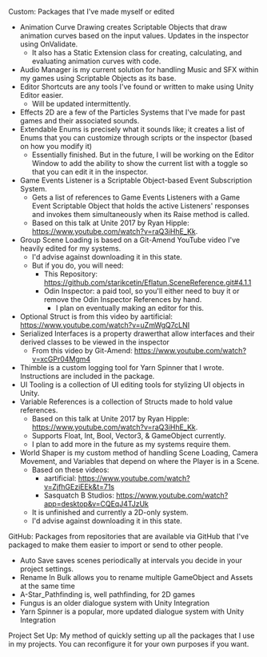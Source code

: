 Custom: Packages that I've made myself or edited
  - Animation Curve Drawing creates Scriptable Objects that draw animation curves based on the input values. Updates in the inspector using OnValidate.
    - It also has a Static Extension class for creating, calculating, and evaluating animation curves with code.
  - Audio Manager is my current solution for handling Music and SFX within my games using Scriptable Objects as its base.
  - Editor Shortcuts are any tools I've found or written to make using Unity Editor easier.
    - Will be updated intermittently.
  - Effects 2D are a few of the Particles Systems that I've made for past games and their associated sounds.
  - Extendable Enums is precisely what it sounds like; it creates a list of Enums that you can customize through scripts or the inspector (based on how you modify it)
    - Essentially finished. But in the future, I will be working on the Editor Window to add the ability to show the current list with a toggle so that you can edit it in the inspector.
  - Game Events Listener is a Scriptable Object-based Event Subscription System.
    - Gets a list of references to Game Events Listeners with a Game Event Scriptable Object that holds the active Listeners' responses and invokes them simultaneously when its Raise method is called.
    - Based on this talk at Unite 2017 by Ryan Hipple: https://www.youtube.com/watch?v=raQ3iHhE_Kk.
  - Group Scene Loading is based on a Git-Amend YouTube video I've heavily edited for my systems.
    - I'd advise against downloading it in this state.
    - But if you do, you will need:
      - This Repository: https://github.com/starikcetin/Eflatun.SceneReference.git#4.1.1
      - Odin Inspector: a paid tool, so you'll either need to buy it or remove the Odin Inspector References by hand.
        - I plan on eventually making an editor for this.
  - Optional Struct is from this video by aartificial: https://www.youtube.com/watch?v=uZmWgQ7cLNI
  - Serialized Interfaces is a property drawerthat allow interfaces and their derived classes to be viewed in the inspector
    - From this video by Git-Amend: https://www.youtube.com/watch?v=xcGPr04Mgm4
  - Thimble is a custom logging tool for Yarn Spinner that I wrote. Instructions are included in the package.
  - UI Tooling is a collection of UI editing tools for stylizing UI objects in Unity.
  - Variable References is a collection of Structs made to hold value references.
    - Based on this talk at Unite 2017 by Ryan Hipple: https://www.youtube.com/watch?v=raQ3iHhE_Kk.
    - Supports Float, Int, Bool, Vector3, & GameObject currently.
    - I plan to add more in the future as my systems require them.
  - World Shaper is my custom method of handling Scene Loading, Camera Movement, and Variables that depend on where the Player is in a Scene.
    - Based on these videos:
      - aartificial: https://www.youtube.com/watch?v=ZjfhGEziEEk&t=71s
      - Sasquatch B Studios: https://www.youtube.com/watch?app=desktop&v=CQEqJ4TJzUk
    - It is unfinished and currently a 2D-only system.
    - I'd advise against downloading it in this state.

GitHub: Packages from repositories that are available via GitHub that I've packaged to make them easier to import or send to other people. 
  - Auto Save saves scenes periodically at intervals you decide in your project settings.
  - Rename In Bulk allows you to rename multiple GameObject and Assets at the same time
  - A-Star_Pathfinding is, well pathfinding, for 2D games
  - Fungus is an older dialogue system with Unity Integration
  - Yarn Spinner is a popular, more updated dialogue system with Unity Integration

Project Set Up: My method of quickly setting up all the packages that I use in my projects. You can reconfigure it for your own purposes if you want.
